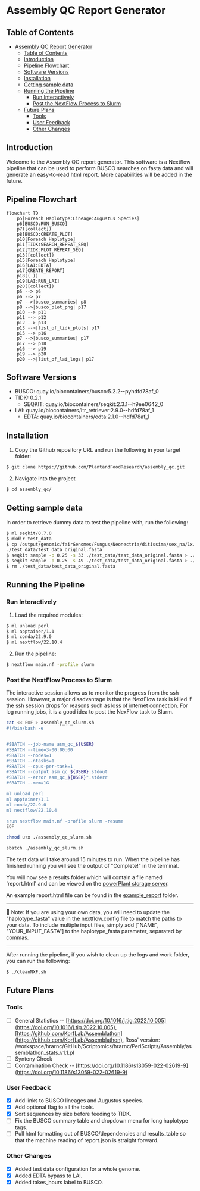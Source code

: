 # Assembly QC Report Generator

## Table of Contents

- [Assembly QC Report Generator](#assembly-qc-report-generator)
  - [Table of Contents](#table-of-contents)
  - [Introduction](#introduction)
  - [Pipeline Flowchart](#pipeline-flowchart)
  - [Software Versions](#software-versions)
  - [Installation](#installation)
  - [Getting sample data](#getting-sample-data)
  - [Running the Pipeline](#running-the-pipeline)
    - [Run Interactively](#run-interactively)
    - [Post the NextFlow Process to Slurm](#post-the-nextflow-process-to-slurm)
  - [Future Plans](#future-plans)
    - [Tools](#tools)
    - [User Feedback](#user-feedback)
    - [Other Changes](#other-changes)

## Introduction

Welcome to the Assembly QC report generator. This software is a Nextflow pipeline that can be used to perform BUSCO searches on fasta data and will generate an easy-to-read html report. More capabilities will be added in the future.

## Pipeline Flowchart

```mermaid
flowchart TD
    p5[Foreach Haplotype:Lineage:Augustus Species]
    p6[BUSCO:RUN_BUSCO]
    p7([collect])
    p8[BUSCO:CREATE_PLOT]
    p10[Foreach Haplotype]
    p11[TIDK:SEARCH_REPEAT_SEQ]
    p12[TIDK:PLOT_REPEAT_SEQ]
    p13([collect])
    p15[Foreach Haplotype]
    p16[LAI:EDTA]
    p17[CREATE_REPORT]
    p18(( ))
    p19[LAI:RUN_LAI]
    p20([collect])
    p5 --> p6
    p6 --> p7
    p7 -->|busco_summaries| p8
    p8 -->|busco_plot_png| p17
    p10 --> p11
    p11 --> p12
    p12 --> p13
    p13 -->|list_of_tidk_plots| p17
    p15 --> p16
    p7 -->|busco_summaries| p17
    p17 --> p18
    p16 --> p19
    p19 --> p20
    p20 -->|list_of_lai_logs| p17
```

## Software Versions

- BUSCO: quay.io/biocontainers/busco:5.2.2--pyhdfd78af_0
- TIDK: 0.2.1
  - SEQKIT: quay.io/biocontainers/seqkit:2.3.1--h9ee0642_0
- LAI: quay.io/biocontainers/ltr_retriever:2.9.0--hdfd78af_1
  - EDTA: quay.io/biocontainers/edta:2.1.0--hdfd78af_1

## Installation

1. Copy the Github repository URL and run the following in your target folder:

```bash
$ git clone https://github.com/PlantandFoodResearch/assembly_qc.git
```

2. Navigate into the project

```bash
$ cd assembly_qc/
```

## Getting sample data

In order to retrieve dummy data to test the pipeline with, run the following:

```bash
$ ml seqkit/0.7.0
$ mkdir test_data
$ cp /output/genomic/fairGenomes/Fungus/Neonectria/ditissima/sex_na/1x/assembly_rs324p/v1/Nd324_canupilon_all.sorted.renamed.fasta \
./test_data/test_data_original.fasta
$ seqkit sample -p 0.25 -s 33 ./test_data/test_data_original.fasta > ./test_data/test_data1.fasta
$ seqkit sample -p 0.25 -s 49 ./test_data/test_data_original.fasta > ./test_data/test_data2.fasta
$ rm ./test_data/test_data_original.fasta
```

## Running the Pipeline

### Run Interactively

1. Load the required modules:

```bash
$ ml unload perl
$ ml apptainer/1.1
$ ml conda/22.9.0
$ ml nextflow/22.10.4
```

2. Run the pipeline:

```bash
$ nextflow main.nf -profile slurm
```

### Post the NextFlow Process to Slurm

The interactive session allows us to monitor the progress from the ssh session. However, a major disadvantage is that the NextFlow task is killed if the ssh session drops for reasons such as loss of internet connection. For log running jobs, it is a good idea to post the NexFlow task to Slurm.

```bash
cat << EOF > assembly_qc_slurm.sh
#!/bin/bash -e


#SBATCH --job-name asm_qc_${USER}
#SBATCH --time=3-00:00:00
#SBATCH --nodes=1
#SBATCH --ntasks=1
#SBATCH --cpus-per-task=1
#SBATCH --output asm_qc_${USER}.stdout
#SBATCH --error asm_qc_${USER}".stderr
#SBATCH --mem=1G

ml unload perl
ml apptainer/1.1
ml conda/22.9.0
ml nextflow/22.10.4

srun nextflow main.nf -profile slurm -resume
EOF

chmod u+x ./assembly_qc_slurm.sh

sbatch ./assembly_qc_slurm.sh
```

The test data will take around 15 minutes to run. When the pipeline has finished running you will see the output of "Complete!" in the terminal.

You will now see a results folder which will contain a file named 'report.html' and can be viewed on the [powerPlant storage server](https://storage.powerplant.pfr.co.nz).

An example report.html file can be found in the [example_report](./example_report/) folder.

---

:memo: Note: If you are using your own data, you will need to update the "haplotype_fasta" value in the nextflow.config file to match the paths to your data. To include multiple input files, simply add ["NAME", "YOUR_INPUT_FASTA"] to the haplotype_fasta parameter, separated by commas.

---

After running the pipeline, if you wish to clean up the logs and work folder, you can run the following:

```bash
$ ./cleanNXF.sh
```

## Future Plans

### Tools

- [ ] General Statistics -- [https://doi.org/10.1016/j.tig.2022.10.005](https://doi.org/10.1016/j.tig.2022.10.005), [https://github.com/KorfLab/Assemblathon](https://github.com/KorfLab/Assemblathon), Ross' version: /workspace/hrarnc/GitHub/Scriptomics/hrarnc/PerlScripts/Assembly/assemblathon_stats_v1.1.pl
- [ ] Synteny Check
- [ ] Contamination Check -- [https://doi.org/10.1186/s13059-022-02619-9](https://doi.org/10.1186/s13059-022-02619-9)

### User Feedback

- [x] Add links to BUSCO lineages and Augustus species.
- [x] Add optional flag to all the tools.
- [x] Sort sequences by size before feeding to TIDK.
- [ ] Fix the BUSCO summary table and dropdown menu for long haplotype tags.
- [ ] Pull html formatting out of BUSCO/dependencies and results_table so that the machine reading of report.json is straight forward.

### Other Changes

- [x] Added test data configuration for a whole genome.
- [x] Added EDTA bypass to LAI.
- [x] Added takes_hours label to BUSCO.
